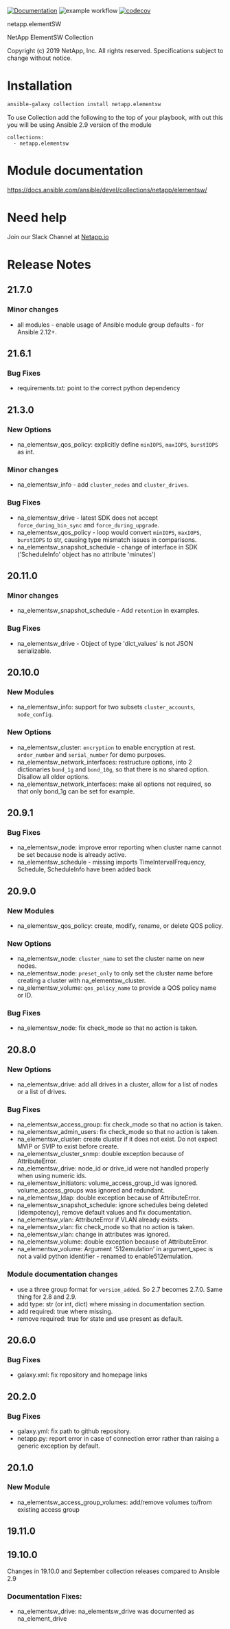 [![Documentation](https://img.shields.io/badge/docs-brightgreen.svg)](https://docs.ansible.com/ansible/devel/collections/netapp/elementsw/index.html)
![example workflow](https://github.com/ansible-collections/netapp.elementsw/actions/workflows/main.yml/badge.svg)
[![codecov](https://codecov.io/gh/ansible-collections/netapp.elementsw/branch/main/graph/badge.svg?token=weBYkksxSi)](https://codecov.io/gh/ansible-collections/netapp.elementsw)


netapp.elementSW

NetApp ElementSW Collection

Copyright (c) 2019 NetApp, Inc. All rights reserved.
Specifications subject to change without notice.

# Installation
```bash
ansible-galaxy collection install netapp.elementsw
```
To use Collection add the following to the top of your playbook, with out this you will be using Ansible 2.9 version of the module
```
collections:
  - netapp.elementsw
```

# Module documentation
https://docs.ansible.com/ansible/devel/collections/netapp/elementsw/

# Need help
Join our Slack Channel at [Netapp.io](http://netapp.io/slack)

# Release Notes

## 21.7.0

### Minor changes
  - all modules - enable usage of Ansible module group defaults - for Ansible 2.12+.

## 21.6.1
### Bug Fixes
  - requirements.txt: point to the correct python dependency 

## 21.3.0

### New Options
  - na_elementsw_qos_policy: explicitly define `minIOPS`, `maxIOPS`, `burstIOPS` as int.

### Minor changes
  - na_elementsw_info - add `cluster_nodes` and `cluster_drives`.

### Bug Fixes
  - na_elementsw_drive - latest SDK does not accept ``force_during_bin_sync`` and ``force_during_upgrade``.
  - na_elementsw_qos_policy - loop would convert `minIOPS`, `maxIOPS`, `burstIOPS` to str, causing type mismatch issues in comparisons.
  - na_elementsw_snapshot_schedule - change of interface in SDK ('ScheduleInfo' object has no attribute 'minutes')

## 20.11.0

### Minor changes
- na_elementsw_snapshot_schedule - Add `retention` in examples.

### Bug Fixes
- na_elementsw_drive - Object of type 'dict_values' is not JSON serializable.

## 20.10.0

### New Modules
- na_elementsw_info: support for two subsets `cluster_accounts`, `node_config`.

### New Options
- na_elementsw_cluster: `encryption` to enable encryption at rest.  `order_number` and `serial_number` for demo purposes.
- na_elementsw_network_interfaces: restructure options, into 2 dictionaries `bond_1g` and `bond_10g`, so that there is no shared option.  Disallow all older options.
- na_elementsw_network_interfaces: make all options not required, so that only bond_1g can be set for example.

## 20.9.1

### Bug Fixes
- na_elementsw_node: improve error reporting when cluster name cannot be set because node is already active.
- na_elementsw_schedule - missing imports TimeIntervalFrequency, Schedule, ScheduleInfo have been added back

## 20.9.0

### New Modules
- na_elementsw_qos_policy: create, modify, rename, or delete QOS policy.

### New Options
- na_elementsw_node: `cluster_name` to set the cluster name on new nodes.
- na_elementsw_node: `preset_only` to only set the cluster name before creating a cluster with na_elementsw_cluster.
- na_elementsw_volume: `qos_policy_name` to provide a QOS policy name or ID.

### Bug Fixes
- na_elementsw_node: fix check_mode so that no action is taken.

## 20.8.0

### New Options
- na_elementsw_drive: add all drives in a cluster, allow for a list of nodes or a list of drives.

### Bug Fixes
- na_elementsw_access_group: fix check_mode so that no action is taken.
- na_elementsw_admin_users: fix check_mode so that no action is taken.
- na_elementsw_cluster: create cluster if it does not exist.  Do not expect MVIP or SVIP to exist before create.
- na_elementsw_cluster_snmp: double exception because of AttributeError.
- na_elementsw_drive: node_id or drive_id were not handled properly when using numeric ids.
- na_elementsw_initiators: volume_access_group_id was ignored.  volume_access_groups was ignored and redundant.
- na_elementsw_ldap: double exception because of AttributeError.
- na_elementsw_snapshot_schedule: ignore schedules being deleted (idempotency), remove default values and fix documentation.
- na_elementsw_vlan: AttributeError if VLAN already exists.
- na_elementsw_vlan: fix check_mode so that no action is taken.
- na_elementsw_vlan: change in attributes was ignored.
- na_elementsw_volume: double exception because of AttributeError.
- na_elementsw_volume: Argument '512emulation' in argument_spec is not a valid python identifier - renamed to enable512emulation.

### Module documentation changes
- use a three group format for `version_added`.  So 2.7 becomes 2.7.0.  Same thing for 2.8 and 2.9.
- add type: str (or int, dict) where missing in documentation section.
- add required: true where missing.
- remove required: true for state and use present as default.

## 20.6.0
### Bug Fixes
- galaxy.xml: fix repository and homepage links

## 20.2.0
### Bug Fixes
- galaxy.yml: fix path to github repository.
- netapp.py: report error in case of connection error rather than raising a generic exception by default.

## 20.1.0
### New Module
- na_elementsw_access_group_volumes: add/remove volumes to/from existing access group

## 19.11.0
## 19.10.0
Changes in 19.10.0 and September collection releases compared to Ansible 2.9
### Documentation Fixes:
- na_elementsw_drive: na_elementsw_drive was documented as na_element_drive
